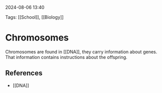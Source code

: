 2024-08-06 13:40

Tags: [[School]], [[Biology]]


# Chromosomes
Chromosomes are found in [[DNA]], they carry information about genes. That information contains instructions about the offspring.

## References
- [[DNA]]